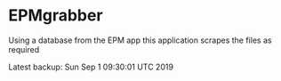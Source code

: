 # EPMgrabber
Using a database from the EPM app this application scrapes the files as required


Latest backup: Sun Sep 1 09:30:01 UTC 2019
